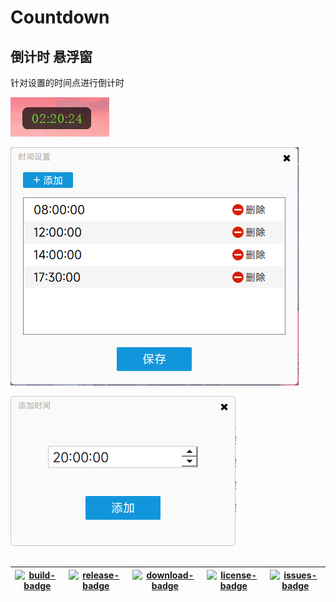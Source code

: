 # Countdown

## 倒计时 悬浮窗

针对设置的时间点进行倒计时

![悬浮窗](assets/001.png)

![时间点](assets/002.png)

![设置时间点](assets/003.png)

## 

|[![build-badge]][build-link] |[![release-badge]][release-link] | [![download-badge]][download-link]|[![license-badge]][license-link]|[![issues-badge]][issues-link]|
|-----------------|-----------------|-----------------|-----------------|-----------------|

[build-link]: https://github.com/jlqwer/countdown/actions?query=workflow%3AWindows "WindowsAction"
[build-badge]: https://github.com/jlqwer/countdown/workflows/Windows/badge.svg  "Windows"

[release-link]: https://github.com/jlqwer/countdown/releases "Release status"
[release-badge]: https://img.shields.io/github/release/jlqwer/countdown.svg?style=flat-square "Release status"

[download-link]: https://github.com/jlqwer/countdown/releases/latest "Download status"
[download-badge]: https://img.shields.io/github/downloads/jlqwer/countdown/total.svg?style=flat-square "Download status"

[license-link]: https://github.com/jlqwer/countdown/blob/master/LICENSE "LICENSE"
[license-badge]: https://img.shields.io/badge/license-GNU%20General%20Public%20License%20v3.0-blue.svg "MIT"

[issues-link]: https://github.com/jlqwer/countdown/issues "Issues"
[issues-badge]: https://img.shields.io/badge/github-issues-red.svg?maxAge=60 "Issues"